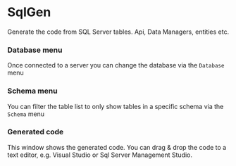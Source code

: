# SqlGen

Generate the code from SQL Server tables. Api, Data Managers, entities etc.




### Database menu

Once connected to a server you can change the database via the `Database` menu

### Schema menu

You can filter the table list to only show tables in a specific schema via the `Schema` menu

### Generated code

This window shows the generated code.  You can drag & drop the code to a text editor, e.g. Visual Studio or Sql Server Management Studio.
